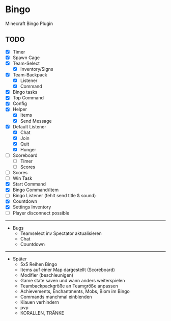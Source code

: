 # Bingo
Minecraft Bingo Plugin

## TODO

- [x] Timer
- [x] Spawn Cage 
- [x] Team-Select
  - [x] Inventory/Signs
- [x] Team-Backpack
  - [x] Listener
  - [x] Command
- [x] Bingo tasks
- [x] Top Command 
- [x] Config 
- [x] Helper 
  - [x] Items
  - [x] Send Message
- [x] Default Listener
  - [x] Chat
  - [x] Join
  - [x] Quit
  - [x] Hunger
- [ ] Scoreboard
  - [ ] Timer
  - [ ] Scores
- [ ] Scores 
- [ ] Win Task
- [x] Start Command
- [x] Bingo Command/Item
- [ ] Bingo Listener (fehlt send title & sound)
- [X] Countdown
- [x] Settings Inventory
- [ ] Player disconnect possible 

---
- Bugs
  - Teamselect inv Spectator aktualisieren
  - Chat
  - Countdown

---
- Später
  - 5x5 Reihen Bingo
  - Items auf einer Map dargestellt (Scoreboard)
  - Modifier (beschleunigen)
  - Game state saven und wann anders weiterspielen
  - Teambackpackgröße an Teamgröße anpassen
  - Achievements, Enchantments, Mobs, Biom im Bingo
  - Commands manchmal einblenden
  - Klauen verhindern
  - pvp
  - KORALLEN, TRÄNKE

